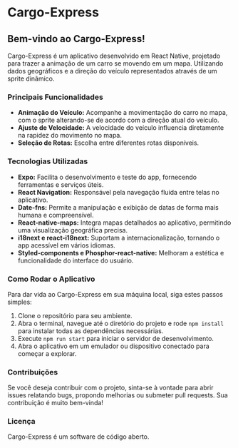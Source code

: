 # Cargo-Express

## Bem-vindo ao Cargo-Express!

Cargo-Express é um aplicativo desenvolvido em React Native, projetado para trazer a animação de um carro se movendo em um mapa. Utilizando dados geográficos e a direção do veículo representados através de um sprite dinâmico.

### Principais Funcionalidades

- **Animação do Veículo:** Acompanhe a movimentação do carro no mapa, com o sprite alterando-se de acordo com a direção atual do veículo.
- **Ajuste de Velocidade:** A velocidade do veículo influencia diretamente na rapidez do movimento no mapa.
- **Seleção de Rotas:** Escolha entre diferentes rotas disponíveis.

### Tecnologias Utilizadas

- **Expo:** Facilita o desenvolvimento e teste do app, fornecendo ferramentas e serviços úteis.
- **React Navigation:** Responsável pela navegação fluida entre telas no aplicativo.
- **Date-fns:** Permite a manipulação e exibição de datas de forma mais humana e compreensível.
- **React-native-maps:** Integra mapas detalhados ao aplicativo, permitindo uma visualização geográfica precisa.
- **i18next e react-i18next:** Suportam a internacionalização, tornando o app acessível em vários idiomas.
- **Styled-components e Phosphor-react-native:** Melhoram a estética e funcionalidade do interface do usuário.

### Como Rodar o Aplicativo

Para dar vida ao Cargo-Express em sua máquina local, siga estes passos simples:

1. Clone o repositório para seu ambiente.
2. Abra o terminal, navegue até o diretório do projeto e rode `npm install` para instalar todas as dependências necessárias.
3. Execute `npm run start` para iniciar o servidor de desenvolvimento.
4. Abra o aplicativo em um emulador ou dispositivo conectado para começar a explorar.

### Contribuições

Se você deseja contribuir com o projeto, sinta-se à vontade para abrir issues relatando bugs, propondo melhorias ou submeter pull requests. Sua contribuição é muito bem-vinda!

### Licença

Cargo-Express é um software de código aberto.
